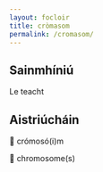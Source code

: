 ```yaml
---
layout: focloir
title: cròmasom
permalink: /cromasom/
---
```


## Sainmhíniú

Le teacht

## Aistriúcháin

&#x1f3f4;&#xe0067;&#xe0062;&#xe0073;&#xe0063;&#xe0074;&#xe007f; crómosó(i)m

&#x1f3f4;&#xe0067;&#xe0062;&#xe0065;&#xe006e;&#xe0067;&#xe007f; chromosome(s)
